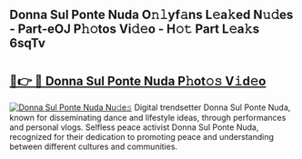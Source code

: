 ## Donna Sul Ponte Nuda O𝚗𝚕yf𝚊ns L𝚎a𝚔ed N𝚞𝚍es - Part-eOJ P𝚑𝚘tos Vi𝚍𝚎o - H𝚘𝚝 Part L𝚎a𝚔s 6sqTv

# <h2><a href="http://kfcf1l.oniu.top/?m=Donna+Sul+Ponte+Nuda">🔗👉 🔴 Donna Sul Ponte Nuda P𝚑ot𝚘𝚜 V𝚒d𝚎o</a></h2>

[![Donna Sul Ponte Nuda Nu𝚍e𝚜](https://i.imgur.com/0qMVB7G.gif)](http://kfcf1l.oniu.top/?m=Donna+Sul+Ponte+Nuda)
Digital trendsetter Donna Sul Ponte Nuda, known for disseminating dance and lifestyle ideas, through performances and personal vlogs. Selfless peace activist Donna Sul Ponte Nuda, recognized for their dedication to promoting peace and understanding between different cultures and communities.  
